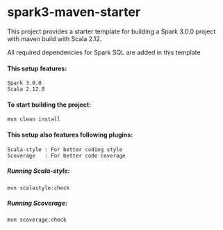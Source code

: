 # spark3-maven-starter
This project provides a starter template for building a Spark 3.0.0 project with maven build with Scala 2.12.

All required dependencies for Spark SQL are added in this template

#### This setup features:

    Spark 3.0.0
    Scala 2.12.8
    
#### To start building the project:
    mvn clean install
    
#### This setup also features following plugins:
    Scala-style : For better coding style
    Scoverage   : For better code coverage
    
##### Running Scala-style:
    mvn scalastyle:check
    
##### Running Scoverage:
    mvn scoverage:check